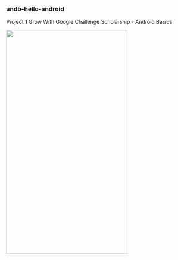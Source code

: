 ### andb-hello-android

Project 1 Grow With Google Challenge Scholarship - Android Basics 

<img src="https://user-images.githubusercontent.com/33797772/34857665-b5c81a5c-f711-11e7-8439-3f5dd7d74856.png" align="left" height="600" width="325">

